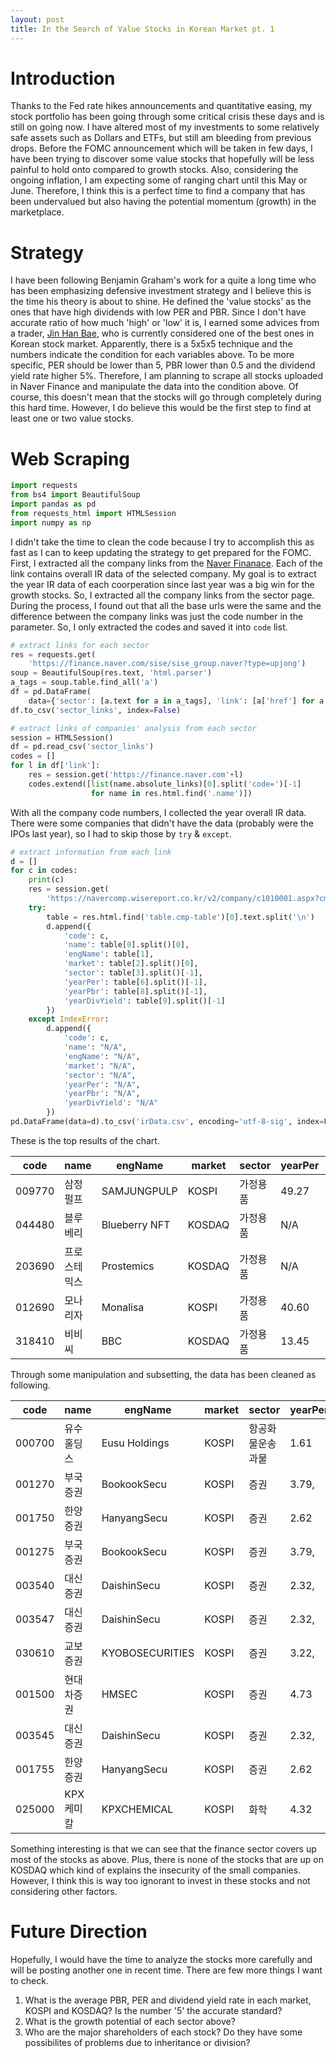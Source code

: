 ```yaml
---
layout: post
title: In the Search of Value Stocks in Korean Market pt. 1
---
```

# Introduction
Thanks to the Fed rate hikes announcements and quantitative easing, my stock portfolio has been going through some critical crisis these days and is still on going now. I have altered most of my investments to some relatively safe assets such as Dollars and ETFs, but still am bleeding from previous drops. Before the FOMC announcement which will be taken in few days, I have been trying to discover some value stocks that hopefully will be less painful to hold onto compared to growth stocks. Also, considering the ongoing inflation, I am expecting some of ranging chart until this May or June. Therefore, I think this is a perfect time to find a company that has been undervalued but also having the potential momentum (growth) in the marketplace.

# Strategy
I have been following Benjamin Graham's work for a quite a long time who has been emphasizing defensive investment strategy and I believe this is the time his theory is about to shine. He defined the 'value stocks' as the ones that have high dividends with low PER and PBR. Since I don't have accurate ratio of how much 'high' or 'low' it is, I earned some advices from a trader, [Jin Han Bae](https://www.youtube.com/channel/UCu2R3TCLSxYV8pRyBGNOh2g), who is currently considered one of the best ones in Korean stock market. Apparently, there is a 5x5x5 technique and the numbers indicate the condition for each variables above. To be more specific, PER should be lower than 5, PBR lower than 0.5 and the dividend yield rate higher 5%.
Therefore, I am planning to scrape all stocks uploaded in Naver Finance and manipulate the data into the condition above. Of course, this doesn't mean that the stocks will go through completely during this hard time. However, I do believe this would be the first step to find at least one or two value stocks.

# Web Scraping
```python
import requests
from bs4 import BeautifulSoup
import pandas as pd
from requests_html import HTMLSession
import numpy as np
```
I didn't take the time to clean the code because I try to accomplish this as fast as I can to keep updating the strategy to get prepared for the FOMC. 
First, I extracted all the company links from the [Naver Finanace](https://finance.naver.com/). Each of the link contains overall IR data of the selected company. My goal is to extract the year IR data of each coorperation since last year was a big win for the growth stocks. So, I extracted all the company links from the sector page. During the process, I found out that all the base urls were the same and the difference between the company links was just the code number in the parameter. So, I only extracted the codes and saved it into `code` list.
```python
# extract links for each sector
res = requests.get(
    'https://finance.naver.com/sise/sise_group.naver?type=upjong')
soup = BeautifulSoup(res.text, 'html.parser')
a_tags = soup.table.find_all('a')
df = pd.DataFrame(
    data={'sector': [a.text for a in a_tags], 'link': [a['href'] for a in a_tags]})
df.to_csv('sector_links', index=False)

# extract links of companies' analysis from each sector
session = HTMLSession()
df = pd.read_csv('sector_links')
codes = []
for l in df['link']:
    res = session.get('https://finance.naver.com'+l)
    codes.extend([list(name.absolute_links)[0].split('code=')[-1]
                  for name in res.html.find('.name')])
```
With all the company code numbers, I collected the year overall IR data. There were some companies that didn't have the data (probably were the IPOs last year), so I had to skip those by `try` & `except`.
```python
# extract information from each link
d = []
for c in codes:
    print(c)
    res = session.get(
        'https://navercomp.wisereport.co.kr/v2/company/c1010001.aspx?cmp_cd='+c)
    try:
        table = res.html.find('table.cmp-table')[0].text.split('\n')
        d.append({
            'code': c,
            'name': table[0].split()[0],
            'engName': table[1],
            'market': table[2].split()[0],
            'sector': table[3].split()[-1],
            'yearPer': table[6].split()[-1],
            'yearPbr': table[8].split()[-1],
            'yearDivYield': table[9].split()[-1]
        })
    except IndexError:
        d.append({
            'code': c,
            'name': "N/A",
            'engName': "N/A",
            'market': "N/A",
            'sector': "N/A",
            'yearPer': "N/A",
            'yearPbr': "N/A",
            'yearDivYield': "N/A"
        })
pd.DataFrame(data=d).to_csv('irData.csv', encoding='utf-8-sig', index=False)
```
These is the top results of the chart.

|code|name|engName|market|sector|yearPer|yearPbr|yearDivYield|  
|----|----|-------|------|------|-------|-------|------------|  
|009770|삼정펄프|SAMJUNGPULP|KOSPI|가정용품|49.27|0.34|3.57%|  
|044480|블루베리|Blueberry NFT|KOSDAQ|가정용품|N/A|1.76|0.00%|  
|203690|프로스테믹스|Prostemics|KOSDAQ|가정용품|N/A|5.46|0.00%|  
|012690|모나리자|Monalisa|KOSPI|가정용품|40.60|1.83|2.02%|  
|318410|비비씨|BBC|KOSDAQ|가정용품|13.45|1.06|0.00%|  

Through some manipulation and subsetting, the data has been cleaned as following.

|code|name|engName|market|sector|yearPer|yearPbr|yearDivYield|  
|----|----|-------|------|------|-------|-------|------------|  
|000700|유수홀딩스|Eusu Holdings|KOSPI|항공화물운송과물|1.61|0.43|9.04|  
|001270|부국증권|BookookSecu|KOSPI|증권|3.79,|0.33|5.01|  
|001750|한양증권|HanyangSecu|KOSPI|증권|2.62|0.4|,5.1|  
|001275|부국증권|BookookSecu|KOSPI|증권|3.79,|0.33|5.01|  
|003540|대신증권|DaishinSecu|KOSPI|증권|2.32,|0.44|7.04|  
|003547|대신증권|DaishinSecu|KOSPI|증권|2.32,|0.44|7.04|  
|030610|교보증권|KYOBOSECURITIES|KOSPI|증권|3.22,|0.37|5.63|  
|001500|현대차증권|HMSEC|KOSPI|증권|4.73|0.38|5.95|  
|003545|대신증권|DaishinSecu|KOSPI|증권|2.32,|0.44|7.04|  
|001755|한양증권|HanyangSecu|KOSPI|증권|2.62|0.4|,5.1|  
|025000|KPX케미칼|KPXCHEMICAL|KOSPI|화학|4.32|0.45|5.23|  

Something interesting is that we can see that the finance sector covers up most of the stocks as above. Plus, there is none of the stocks that are up on KOSDAQ which kind of explains the insecurity of the small companies. However, I think this is way too ignorant to invest in these stocks and not considering other factors.

# Future Direction
Hopefully, I would have the time to analyze the stocks more carefully and will be posting another one in recent time. There are few more things I want to check.
1. What is the average PBR, PER and dividend yield rate in each market, KOSPI and KOSDAQ? Is the number '5' the accurate standard?
2. What is the growth potential of each sector above?
3. Who are the major shareholders of each stock? Do they have some possibilites of problems due to inheritance or division?